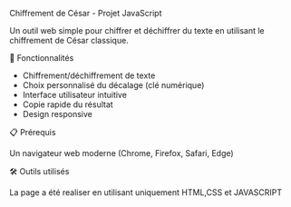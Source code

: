 Chiffrement de César - Projet JavaScript

Un outil web simple pour chiffrer et déchiffrer du texte en utilisant le chiffrement de César classique.

🚀 Fonctionnalités

- Chiffrement/déchiffrement de texte
- Choix personnalisé du décalage (clé numérique)
- Interface utilisateur intuitive
- Copie rapide du résultat
- Design responsive

 📋 Prérequis
 
Un navigateur web moderne (Chrome, Firefox, Safari, Edge)

🛠️ Outils utilisés

La page a été realiser en utilisant uniquement HTML,CSS et JAVASCRIPT

